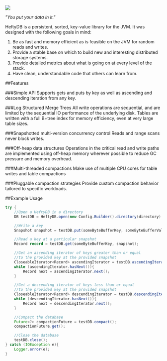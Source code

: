 <img src="http://i.imgur.com/qPcZ7qp.jpg" />

*"You put your data in it."*

HeftyDB is a persistent, sorted, key-value library for the JVM. It was designed with the following goals in mind:

1. Be as fast and memory efficient as is feasible on the JVM for random reads and writes.
2. Provide a stable base on which to build new and interesting distributed storage systems. 
3. Provide detailed metrics about what is going on at every level of the stack.
4. Have clean, understandable code that others can learn from.

##Features

###Simple API
Supports gets and puts by key as well as ascending and descending iteration from any key.

###Log Structured Merge Trees
All write operations are sequential, and are limited by the sequential IO performance of the underlying disk. Tables
are written with a full B+tree index for memory efficiency, even at very large table sizes.

###Snapshotted multi-version concurrency control
Reads and range scans never block writes.

###Off-heap data structures
Operations in the critical read and write paths are implemented using off-heap memory wherever possible to reduce GC
pressure and memory overhead.

###Multi-threaded compactions
Make use of multiple CPU cores for table writes and table compactions

###Pluggable compaction strategies
Provide custom compaction behavior tailored to specific workloads.

##Example Usage

```java
try {
    //Open a HeftyDB in a directory
    DB testDB = HeftyDB.open(new Config.Builder().directory(directory).build());

    //Write a key
    Snapshot snapshot = testDB.put(someByteBufferKey, someByteBufferValue);

    //Read a key at a particular snapshot
    Record record = testDB.get(someByteBufferKey, snapshot);

    //Get an ascending iterator of keys greater than or equal
    //to the provided key at the provided snapshot
    CloseableIterator<Record> ascendingIterator = testDB.ascendingIterator(someByteBufferKey, snapshot);
    while (ascendingIterator.hasNext()){
        Record next = ascendingIterator.next();
    }

    //Get a descending iterator of keys less than or equal
    //to the provided key at the provided snapshot
    CloseableIterator<Record> descendingIterator = testDB.descendingIterator(someByteBufferKey, snapshot);
    while (descendingIterator.hasNext()){
        Record next = descendingIterator.next();
    }

    //Compact the database
    Future<?> compactionFuture = testDB.compact();
    compactionFuture.get();

    //Close the database
    testDB.close();
} catch (IOException e){
    Logger.error(e);
}
```




